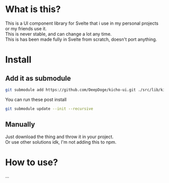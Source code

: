 # What is this?

This is a UI component library for Svelte that i use in my personal projects or my friends use it. <br />
This is never stable, and can change a lot any time. <br />
This is has been made fully in Svelte from scratch, doesn't port anything.

# Install

## Add it as submodule

```bash
git submodule add https://github.com/DeepDoge/kicho-ui.git ./src/lib/kicho-ui
```

You can run these post install

```bash
git submodule update --init --recursive
```

## Manually

Just download the thing and throw it in your project.<br/>
Or use other solutions idk, I'm not adding this to npm.

# How to use?

...
